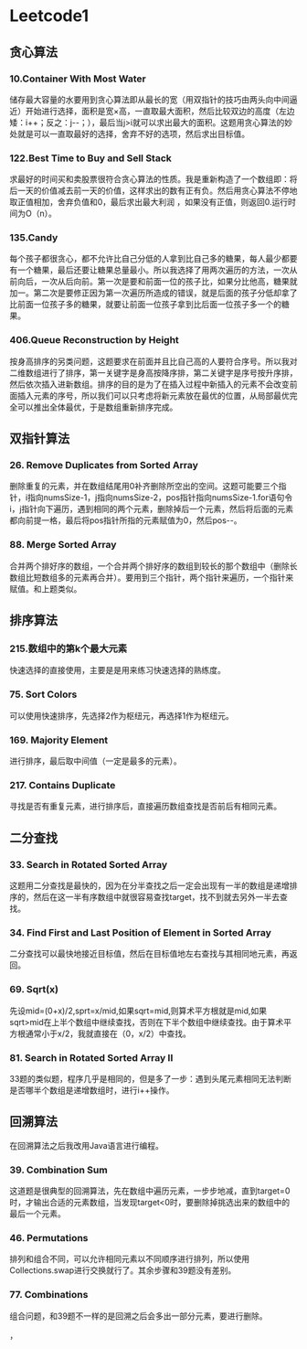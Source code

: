 # Leetcode1
## 贪心算法
### 10.Container With Most Water
储存最大容量的水要用到贪心算法即从最长的宽（用双指针的技巧由两头向中间逼近）开始进行选择，面积是宽×高，一直取最大面积，然后比较双边的高度（左边矮：i++；反之：j--；），最后当j>i就可以求出最大的面积。这题用贪心算法的妙处就是可以一直取最好的选择，舍弃不好的选项，然后求出目标值。
### 122.Best Time to Buy and Sell Stack
求最好的时间买和卖股票很符合贪心算法的性质。我是重新构造了一个数组即：将后一天的价值减去前一天的价值，这样求出的数有正有负。然后用贪心算法不停地取正值相加，舍弃负值和0，最后求出最大利润
，如果没有正值，则返回0.运行时间为O（n）。
### 135.Candy
每个孩子都很贪心，都不允许比自己分低的人拿到比自己多的糖果，每人最少都要有一个糖果，最后还要让糖果总量最小。所以我选择了用两次遍历的方法，一次从前向后，一次从后向前。第一次是要和前面一位的孩子比，如果分比他高，糖果就加一。第二次是要修正因为第一次遍历所造成的错误，就是后面的孩子分低却拿了比前面一位孩子多的糖果，就要让前面一位孩子拿到比后面一位孩子多一个的糖果。
### 406.Queue Reconstruction by Height
按身高排序的另类问题，这题要求在前面并且比自己高的人要符合序号。所以我对二维数组进行了排序，第一关键字是身高按降序排，第二关键字是序号按升序排，然后依次插入进新数组。排序的目的是为了在插入过程中新插入的元素不会改变前面插入元素的序号，所以我们可以只考虑将新元素放在最优的位置，从局部最优完全可以推出全体最优，于是数组重新排序完成。
## 双指针算法
### 26. Remove Duplicates from Sorted Array
删除重复的元素，并在数组结尾用0补齐删除所空出的空间。这题可能要三个指针，i指向numsSize-1，j指向numsSize-2，pos指针指向numsSize-1.for语句令i，j指针向下遍历，遇到相同的两个元素，删除掉后一个元素，然后将后面的元素都向前提一格，最后将pos指针所指的元素赋值为0，然后pos--。
### 88. Merge Sorted Array
合并两个排好序的数组，一个合并两个排好序的数组到较长的那个数组中（删除长数组比短数组多的元素再合并）。要用到三个指针，两个指针来遍历，一个指针来赋值。和上题类似。
## 排序算法
### 215.数组中的第k个最大元素
快速选择的直接使用，主要是是用来练习快速选择的熟练度。
### 75. Sort Colors
可以使用快速排序，先选择2作为枢纽元，再选择1作为枢纽元。
### 169. Majority Element
进行排序，最后取中间值（一定是最多的元素）。
### 217. Contains Duplicate
寻找是否有重复元素，进行排序后，直接遍历数组查找是否前后有相同元素。
## 二分查找
### 33. Search in Rotated Sorted Array
这题用二分查找是最快的，因为在分半查找之后一定会出现有一半的数组是递增排序的，然后在这一半有序数组中就很容易查找target，找不到就去另外一半去查找。
### 34. Find First and Last Position of Element in Sorted Array
二分查找可以最快地接近目标值，然后在目标值地左右查找与其相同地元素，再返回。
### 69. Sqrt(x)
先设mid=(0+x)/2,sprt=x/mid,如果sqrt=mid,则算术平方根就是mid,如果sqrt>mid在上半个数组中继续查找，否则在下半个数组中继续查找。由于算术平方根通常小于x/2，我就直接在（0，x/2）中查找。
### 81. Search in Rotated Sorted Array II
33题的类似题，程序几乎是相同的，但是多了一步：遇到头尾元素相同无法判断是否哪半个数组是递增数组时，进行i++操作。
## 回溯算法
在回溯算法之后我改用Java语言进行编程。
### 39. Combination Sum
这道题是很典型的回溯算法，先在数组中遍历元素，一步步地减，直到target=0时，才输出合适的元素数组，当发现target<0时，要删除掉挑选出来的数组中的最后一个元素。
### 46. Permutations
排列和组合不同，可以允许相同元素以不同顺序进行排列，所以使用Collections.swap进行交换就行了。其余步骤和39题没有差别。
### 77. Combinations
组合问题，和39题不一样的是回溯之后会多出一部分元素，要进行删除。





，
